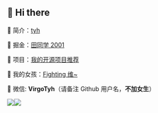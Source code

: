 ## 👋 Hi there

🍋 简介：[tyh](https://tianyuhao.cn)

📑 掘金：[田同学 2001](https://juejin.cn/user/2243446742456888/posts)

🎉 项目：[我的开源项目推荐](https://github.com/Tyh2001/tyh2001/blob/master/PROJECT_LIST.md)

🎉 我的女孩：[Fighting 维~](https://github.com/Fightingweiwei)

💬 微信: **VirgoTyh**（请备注 Github 用户名，**不加女生**）

![](https://tianyuhao.cn/images/auto/weixin.png)[![](https://github-readme-stats.vercel.app/api?username=Tyh2001)](<[https://github.com/FightingDesign/fighting-design](https://github.com/FightingDesign/fighting-design)>)
